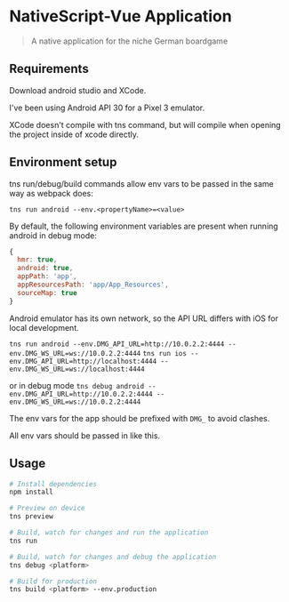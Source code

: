 # NativeScript-Vue Application

> A native application for the niche German boardgame

## Requirements

Download android studio and XCode.

I've been using Android API 30 for a Pixel 3 emulator.

XCode doesn't compile with tns command, but will compile when opening the project inside of xcode directly.

## Environment setup

tns run/debug/build commands allow env vars to be passed in the same way as webpack does:

`tns run android --env.<propertyName>=<value>`

By default, the following environment variables are present when running android in debug mode:

```JavaScript
{
  hmr: true,
  android: true,
  appPath: 'app',
  appResourcesPath: 'app/App_Resources',
  sourceMap: true
}
```

Android emulator has its own network, so the API URL differs with iOS for local development.

`tns run android --env.DMG_API_URL=http://10.0.2.2:4444 --env.DMG_WS_URL=ws://10.0.2.2:4444`
`tns run ios --env.DMG_API_URL=http://localhost:4444 --env.DMG_WS_URL=ws://localhost:4444`

or in debug mode
`tns debug android --env.DMG_API_URL=http://10.0.2.2:4444 --env.DMG_WS_URL=ws://10.0.2.2:4444`

The env vars for the app should be prefixed with `DMG_` to avoid clashes.

All env vars should be passed in like this.

## Usage

```bash
# Install dependencies
npm install

# Preview on device
tns preview

# Build, watch for changes and run the application
tns run

# Build, watch for changes and debug the application
tns debug <platform>

# Build for production
tns build <platform> --env.production

```
